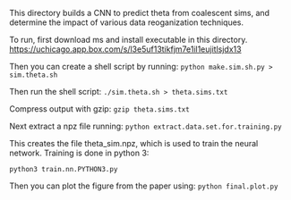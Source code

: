 This directory builds a CNN to predict theta from coalescent sims, and determine the impact of various data reoganization techniques.

To run, first download ms and install executable in this directory. https://uchicago.app.box.com/s/l3e5uf13tikfjm7e1il1eujitlsjdx13

Then you can create a shell script by running:
`python make.sim.sh.py > sim.theta.sh`
 
 Then run the shell script:
 `./sim.theta.sh > theta.sims.txt`

Compress output with gzip:
`gzip theta.sims.txt`

Next extract a npz file running: 
`python extract.data.set.for.training.py`

This creates the file theta_sim.npz, which is used to train the neural network.  Training is done in python 3:

`python3 train.nn.PYTHON3.py`

Then you can plot the figure from the paper using:
`python final.plot.py`
